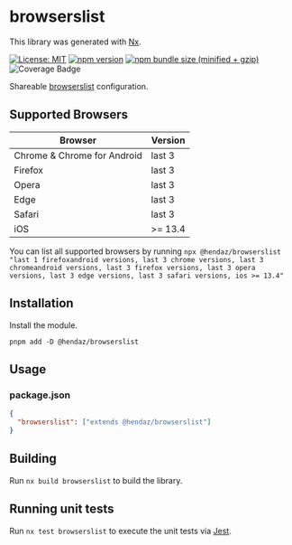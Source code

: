 # browserslist

This library was generated with [Nx](https://nx.dev).

[![License: MIT](https://img.shields.io/badge/License-MIT-green.svg)](../../LICENSE.md) [![npm version](https://badge.fury.io/js/%40hendaz%2Fbrowserslist.svg)](https://badge.fury.io/js/%40hendaz%2Fbrowserslist.svg) [![npm bundle size (minified + gzip)](https://img.shields.io/bundlephobia/minzip/@hendaz/browserslist.svg)](https://img.shields.io/bundlephobia/minzip/@hendaz/browserslist.svg) ![Coverage Badge](https://img.shields.io/endpoint?url=https://gist.githubusercontent.com/akhenda/e87e6f67fa5b4ffc5757bc946b8db87a/raw/41577255440d2cd5f08613f44686f82728d425b4/coverage-libs-browserslist.json)

Shareable [browserslist](https://github.com/ai/browserslist) configuration.

## Supported Browsers

| Browser                     | Version |
| --------------------------- | ------- |
| Chrome & Chrome for Android | last 3  |
| Firefox                     | last 3  |
| Opera                       | last 3  |
| Edge                        | last 3  |
| Safari                      | last 3  |
| iOS                         | >= 13.4 |

You can list all supported browsers by running `npx @hendaz/browserslist "last 1 firefoxandroid versions, last 3 chrome versions, last 3 chromeandroid versions, last 3 firefox versions, last 3 opera versions, last 3 edge versions, last 3 safari versions, ios >= 13.4"`

## Installation

Install the module.

```shell
pnpm add -D @hendaz/browserslist
```

## Usage

### package.json

```json
{
  "browserslist": ["extends @hendaz/browserslist"]
}
```

## Building

Run `nx build browserslist` to build the library.

## Running unit tests

Run `nx test browserslist` to execute the unit tests via [Jest](https://jestjs.io).
